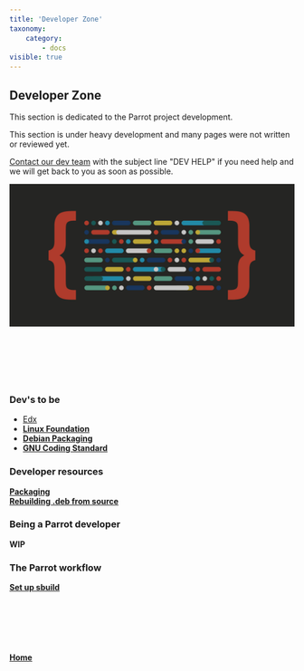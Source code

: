 ```yaml
---
title: 'Developer Zone'
taxonomy:
    category:
        - docs
visible: true
---
```

## Developer Zone

This section is dedicated to the Parrot project development.

This section is under heavy development and many pages were not written
or reviewed yet.

[Contact our dev team](https://www.parrotsec.org/docs/community/team/) with the subject line "DEV HELP" if you need help and we will get back to you as soon as possible.

![screenshot](../img/developer-background.jpg)

&nbsp;


&nbsp;


&nbsp;


### Dev's to be

- [Edx](https://www.edx.org/)<b>
- [Linux Foundation](https://training.linuxfoundation.org/training/introduction-to-linux/?sf_action=get_data&sf_data=all&_sft_course_mode=e-learning&sf_paged=2)<b>
- [Debian Packaging](https://wiki.debian.org/Packaging)<b>
- [GNU Coding Standard](https://www.gnu.org/prep/standards/html_node/index.html)<b>

### Developer resources

[Packaging](packaging.md)      
[Rebuilding .deb from source](rebuild-deb-from-src.md)

### Being a Parrot developer

WIP

### The Parrot workflow

[Set up sbuild](sbuild.md)


&nbsp;


&nbsp;


&nbsp;

[Home](https://www.parrotsec.org/docs/) 

